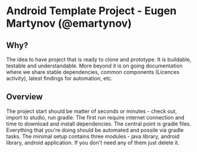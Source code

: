 # Android Template Project - Eugen Martynov (@emartynov)

## Why?

The idea to have project that is ready to clone and prototype. It is buildable, testable and understandable.
More beyond it is on going documentation where we share stable dependencies, common components (Licences activity), latest findings for automation, etc.

## Overview

The project start should be matter of seconds or minutes - check out, import to studio, run gradle. The first run require internet 
connection and time to download and install dependencies.
The central point is gradle files. Everything that you're doing should be automated and possile via gradle tasks.
The minimal setup contains three modules - java library, android library, android application. If you don't need any of them just delete it.

